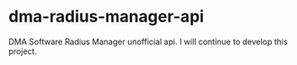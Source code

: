 # dma-radius-manager-api
DMA Software Radius Manager unofficial api. I will continue to develop this project. 
